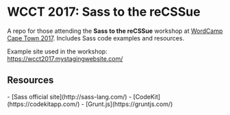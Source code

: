<h1>WCCT 2017: Sass to the reCSSue</h1>

A repo for those attending the **Sass to the reCSSue** workshop at <a href="https://2017.capetown.wordcamp.org/" target="blank">WordCamp Cape Town 2017</a>. Includes Sass code examples and resources.

Example site used in the workshop: https://wcct2017.mystagingwebsite.com/

<h2>Resources</h2>
- [Sass official site](http://sass-lang.com/)
- [CodeKit](https://codekitapp.com/)
- [Grunt.js](https://gruntjs.com/)
